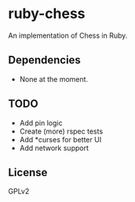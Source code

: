 # ruby-chess
An implementation of Chess in Ruby.

## Dependencies
* None at the moment.

## TODO
* Add pin logic
* Create (more) rspec tests
* Add *curses for better UI
* Add network support

## License
GPLv2
